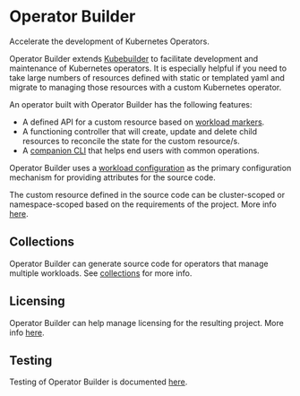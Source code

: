 # Operator Builder

Accelerate the development of Kubernetes Operators.

Operator Builder extends [Kubebuilder](https://github.com/kubernetes-sigs/kubebuilder)
to facilitate development and maintenance of Kubernetes operators.  It is especially
helpful if you need to take large numbers of resources defined with static or
templated yaml and migrate to managing those resources with a custom Kubernetes operator.

An operator built with Operator Builder has the following features:
- A defined API for a custom resource based on [workload
  markers](docs/workload-markers.md).
- A functioning controller that will create, update and delete child resources
  to reconcile the state for the custom resource/s.
- A [companion CLI](docs/companion-cli.md) that helps end users with common
  operations.

Operator Builder uses a [workload configuration](docs/workloads.md) as the
primary configuration mechanism for providing attributes for the source code.

The custom resource defined in the source code can be cluster-scoped or
namespace-scoped based on the requirements of the project.  More info
[here](docs/resource-scope.md).

## Collections

Operator Builder can generate source code for operators that manage multiple
workloads.  See [collections](docs/collections.md) for more info.

## Licensing

Operator Builder can help manage licensing for the resulting project.  More
info [here](docs/licensing.md).

## Testing

Testing of Operator Builder is documented [here](docs/testing.md).

